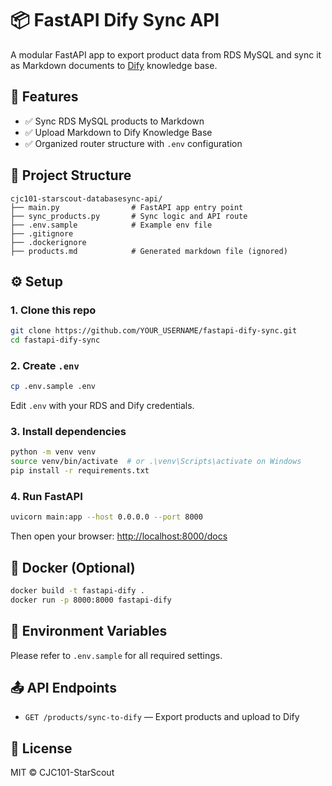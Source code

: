 # 📦 FastAPI Dify Sync API

A modular FastAPI app to export product data from RDS MySQL and sync it as Markdown documents to [Dify](https://dify.ai) knowledge base.

## 🚀 Features

- ✅ Sync RDS MySQL products to Markdown
- ✅ Upload Markdown to Dify Knowledge Base
- ✅ Organized router structure with `.env` configuration

## 🧱 Project Structure

```
cjc101-starscout-databasesync-api/
├── main.py                # FastAPI app entry point
├── sync_products.py       # Sync logic and API route
├── .env.sample            # Example env file
├── .gitignore
├── .dockerignore
├── products.md            # Generated markdown file (ignored)
```

## ⚙️ Setup

### 1. Clone this repo

```bash
git clone https://github.com/YOUR_USERNAME/fastapi-dify-sync.git
cd fastapi-dify-sync
```

### 2. Create `.env`

```bash
cp .env.sample .env
```

Edit `.env` with your RDS and Dify credentials.

### 3. Install dependencies

```bash
python -m venv venv
source venv/bin/activate  # or .\venv\Scripts\activate on Windows
pip install -r requirements.txt
```

### 4. Run FastAPI

```bash
uvicorn main:app --host 0.0.0.0 --port 8000
```

Then open your browser: [http://localhost:8000/docs](http://localhost:8000/docs)

## 🐳 Docker (Optional)

```bash
docker build -t fastapi-dify .
docker run -p 8000:8000 fastapi-dify
```

## 🔐 Environment Variables

Please refer to `.env.sample` for all required settings.

## 📤 API Endpoints

- `GET /products/sync-to-dify` — Export products and upload to Dify

## 📄 License

MIT © CJC101-StarScout
